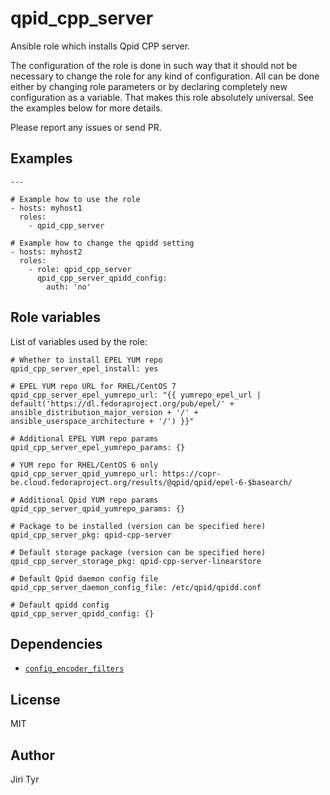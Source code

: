 qpid_cpp_server
===============

Ansible role which installs Qpid CPP server.

The configuration of the role is done in such way that it should not be necessary
to change the role for any kind of configuration. All can be done either by
changing role parameters or by declaring completely new configuration as a
variable. That makes this role absolutely universal. See the examples below for
more details.

Please report any issues or send PR.


Examples
--------

```
---

# Example how to use the role
- hosts: myhost1
  roles:
    - qpid_cpp_server

# Example how to change the qpidd setting
- hosts: myhost2
  roles:
    - role: qpid_cpp_server
      qpid_cpp_server_qpidd_config:
        auth: 'no'
```


Role variables
--------------

List of variables used by the role:

```
# Whether to install EPEL YUM repo
qpid_cpp_server_epel_install: yes

# EPEL YUM repo URL for RHEL/CentOS 7
qpid_cpp_server_epel_yumrepo_url: "{{ yumrepo_epel_url | default('https://dl.fedoraproject.org/pub/epel/' + ansible_distribution_major_version + '/' + ansible_userspace_architecture + '/') }}"

# Additional EPEL YUM repo params
qpid_cpp_server_epel_yumrepo_params: {}

# YUM repo for RHEL/CentOS 6 only
qpid_cpp_server_qpid_yumrepo_url: https://copr-be.cloud.fedoraproject.org/results/@qpid/qpid/epel-6-$basearch/

# Additional Qpid YUM repo params
qpid_cpp_server_qpid_yumrepo_params: {}

# Package to be installed (version can be specified here)
qpid_cpp_server_pkg: qpid-cpp-server

# Default storage package (version can be specified here)
qpid_cpp_server_storage_pkg: qpid-cpp-server-linearstore

# Default Qpid daemon config file
qpid_cpp_server_daemon_config_file: /etc/qpid/qpidd.conf

# Default qpidd config
qpid_cpp_server_qpidd_config: {}
```


Dependencies
------------

- [`config_encoder_filters`](https://github.com/jtyr/ansible-config_encoder_filters)


License
-------

MIT


Author
------

Jiri Tyr
